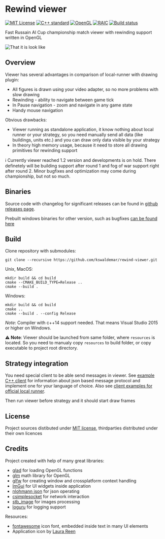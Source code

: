 # Rewind viewer

[![MIT License](https://img.shields.io/github/license/kswaldemar/rewind-viewer.svg?style=flat-square)](./LICENSE)
[![C++ standard](https://img.shields.io/badge/C++-14-blue.svg?style=flat-square)](https://isocpp.org/)
[![OpenGL](https://img.shields.io/badge/OpenGL-3.3-green.svg?style=flat-square)](https://www.khronos.org/opengl/)
[![RAIC](https://img.shields.io/badge/Russian%20AI%20Cup-2017-yellow.svg?style=flat-square)](http://russianaicup.ru/)
[![Build status](https://travis-ci.org/kswaldemar/rewind-viewer.svg?branch=master)](https://travis-ci.org/kswaldemar/rewind-viewer)

Fast Russain AI Cup championship match viewer with rewinding support written in OpenGL

![That it is look like](./resources/kdpv.png)

## Overview
Viewer has several advantages in comparison of local-runner with drawing plugin:
 - All figures is drawn using your video adapter, so no more problems with slow drawing
 - Rewinding - ability to navigate between game tick
 - In Pause navigation - zoom and navigate in any game state
 - Handy mouse navigation

Obvious drawbacks:
 - Viewer running as standalone application, it know nothing about local runner or your strategy, so you need manually 
send all data (like buildings, units etc.) and you can draw only data visible by your strategy
 - In theory high memory usage, because it need to store all drawing primitives for rewinding support

:information_source: Currently viewer reached 1.2 version and developments is on hold.
There definetely will be building support after round 1 and fog of war support right after round 2.
Minor bugfixes and optimization may come during championship, but not so much.

## Binaries

Source code with changelog for significant releases can be found in [github releases page](https://github.com/kswaldemar/rewind-viewer/releases).

Prebuilt windows binaries for other version, such as bugfixes [can be found here](https://github.com/kswaldemar/rewind-viewer/issues/23)


## Build

Clone repository with submodules:
```
git clone --recursive https://github.com/kswaldemar/rewind-viewer.git
```

Unix, MacOS:
```
mkdir build && cd build
cmake --CMAKE_BUILD_TYPE=Release ..
cmake --build .
```
Windows:
```
mkdir build && cd build
cmake ..
cmake --build . --config Release
```
*Note*: Compiler with c++14 support needed. That means Visual Studio 2015 or higher on Windows. 

:warning: **Note**: Viewer should be launched from same folder, where `resources` is located. 
So you need to manualy copy `resources` to build folder, or copy executable to project root directory.

## Strategy integration
You need special client to be able send messages in viewer. See [example C++ client](https://github.com/kswaldemar/rewind-viewer/blob/master/clients/c%2B%2B/RewindClient.h) for information about json based message
protocol and implement one for your language of choice.
Also see [client examples for official local runner](https://github.com/JustAMan/russian-ai-cup-visual/tree/master/clients).

Then run viewer before strategy and it should start draw frames

## License
Project sources distibuted under [MIT license](https://github.com/kswaldemar/rewind-viewer/blob/master/LICENSE), thirdparties distributed under their own licences

## Credits
Project created with help of many great libraries:
 - [glad](https://github.com/Dav1dde/glad) for loading OpenGL functions
 - [glm](https://glm.g-truc.net/0.9.8/index.html) math library for OpenGL
 - [glfw](http://www.glfw.org/) for creating window and crossplatform context handling
 - [ImGui](https://github.com/ocornut/imgui) for UI widgets inside application
 - [nlohmann json](https://github.com/nlohmann/json) for json operating
 - [csimplesocket](https://github.com/DFHack/clsocket) for network interaction
 - [stb_image](https://github.com/nothings/stb) for images processing
 - [loguru](https://github.com/emilk/loguru) for logging support

Resources: 
 - [fontawesome](http://fontawesome.io/) icon font, embedded inside text in many UI elements
 - Application icon by [Laura Reen](https://www.iconfinder.com/laurareen)  
 
